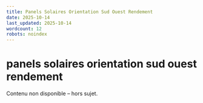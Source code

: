 ```yaml
---
title: Panels Solaires Orientation Sud Ouest Rendement
date: 2025-10-14
last_updated: 2025-10-14
wordcount: 12
robots: noindex
---
```


# panels solaires orientation sud ouest rendement

Contenu non disponible – hors sujet.